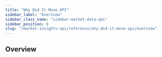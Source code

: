 ```yaml
---
title: "Why Did It Move API"
sidebar_label: "Overview"
sidebar_class_name: "sidebar-market-data-api"
sidebar_position: 0
slug: "/market-insights-api/reference/why-did-it-move-api/overview"
---
```


## Overview
